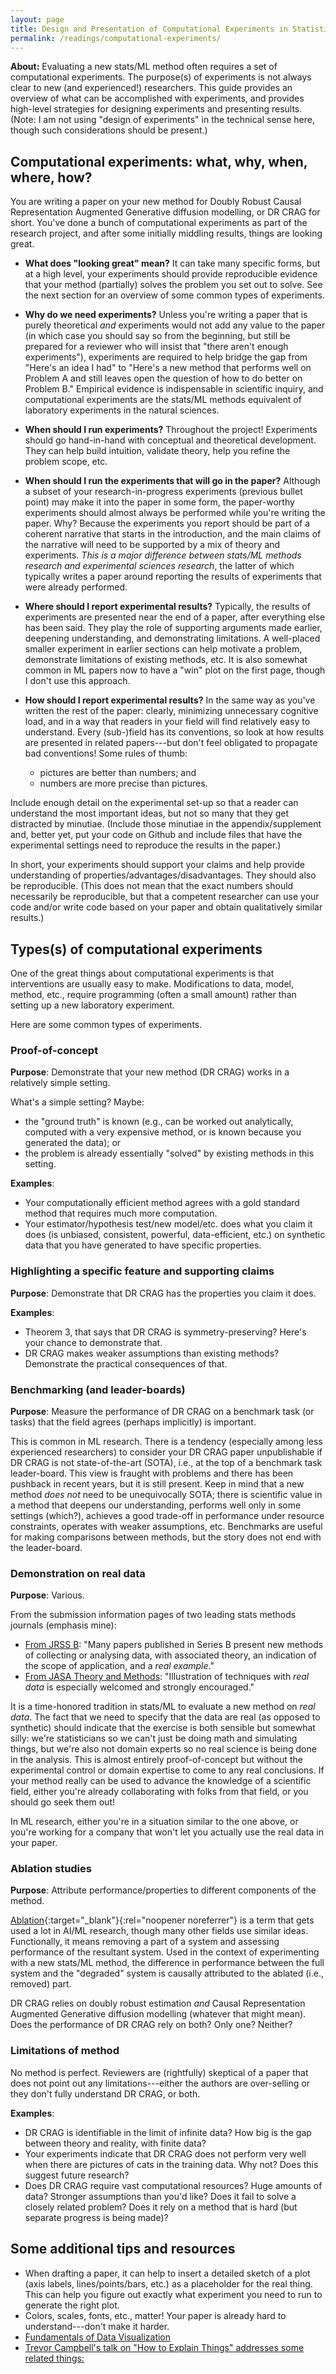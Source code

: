 ```yaml
---
layout: page
title: Design and Presentation of Computational Experiments in Statistics/ML
permalink: /readings/computational-experiments/
---
```



**About:** 
Evaluating a new stats/ML method often requires a set of computational experiments. The purpose(s) of experiments is not always clear to new (and experienced!) researchers. This guide provides an overview of what can be accomplished with experiments, and provides high-level strategies for designing experiments and presenting results. (Note: I am not using "design of experiments" in the technical sense here, though such considerations should be present.)


## Computational experiments: what, why, when, where, how?

You are writing a paper on your new method for Doubly Robust Causal Representation Augmented Generative diffusion modelling, or DR CRAG for short. You've done a bunch of computational experiments as part of the research project, and after some initially middling results, things are looking great. 

- **What does "looking great" mean?** It can take many specific forms, but at a high level, your experiments should provide reproducible evidence that your method (partially) solves the problem you set out to solve. See the next section for an overview of some common types of experiments. 
- **Why do we need experiments?** Unless you're writing a paper that is purely theoretical *and* experiments would not add any value to the paper (in which case you should say so from the beginning, but still be prepared for a reviewer who will insist that "there aren't enough experiments"), experiments are required to help bridge the gap from "Here's an idea I had" to "Here's a new method that performs well on Problem A and still leaves open the question of how to do better on Problem B." Empirical evidence is indispensable in scientific inquiry, and computational experiments are the stats/ML methods equivalent of laboratory experiments in the natural sciences. 
- **When should I run experiments?** Throughout the project! Experiments should go hand-in-hand with conceptual and theoretical development. They can help build intuition, validate theory, help you refine the problem scope, etc.
- **When should I run the experiments that will go in the paper?** Although a subset of your research-in-progress experiments (previous bullet point) may make it into the paper in some form, the paper-worthy experiments should almost always be performed while you're writing the paper. Why? Because the experiments you report should be part of a coherent narrative that starts in the introduction, and the main claims of the narrative will need to be supported by a mix of theory and experiments. *This is a major difference between stats/ML methods research and experimental sciences research*, the latter of which typically writes a paper around reporting the results of experiments that were already performed. 
- **Where should I report experimental results?** Typically, the results of experiments are presented near the end of a paper, after everything else has been said. They play the role of supporting arguments made earlier, deepening understanding, and demonstrating limitations. A well-placed smaller experiment in earlier sections can help motivate a problem, demonstrate limitations of existing methods, etc. It is also somewhat common in ML papers now to have a "win" plot on the first page, though I don't use this approach. 
- **How should I report experimental results?** In the same way as you've written the rest of the paper: clearly, minimizing unnecessary cognitive load, and in a way that readers in your field will find relatively easy to understand. Every (sub-)field has its conventions, so look at how results are presented in related papers---but don't feel obligated to propagate bad conventions! Some rules of thumb: 

	+ pictures are better than numbers; and
	+ numbers are more precise than pictures.

Include enough detail on the experimental set-up so that a reader can understand the most important ideas, but not so many that they get distracted by minutiae. (Include those minutiae in the appendix/supplement and, better yet, put your code on Github and include files that have the experimental settings need to reproduce the results in the paper.)


In short, your experiments should support your claims and help provide understanding of properties/advantages/disadvantages. They should also be reproducible. (This does not mean that the exact numbers should necessarily be reproducible, but that a competent researcher can use your code and/or write code based on your paper and obtain qualitatively similar results.)


## Types(s) of computational experiments

One of the great things about computational experiments is that interventions are usually easy to make. Modifications to data, model, method, etc., require programming (often a small amount) rather than setting up a new laboratory experiment. 

Here are some common types of experiments. 


### Proof-of-concept

**Purpose**: Demonstrate that your new method (DR CRAG) works in a relatively simple setting. 

What's a simple setting? Maybe:

- the "ground truth" is known (e.g., can be worked out analytically, computed with a very expensive method, or is known because you generated the data); or
- the problem is already essentially "solved" by existing methods in this setting.

**Examples**: 

- Your computationally efficient method agrees with a gold standard method that requires much more computation.
- Your estimator/hypothesis test/new model/etc. does what you claim it does (is unbiased, consistent, powerful, data-efficient, etc.) on synthetic data that you have generated to have specific properties. 

### Highlighting a specific feature and supporting claims

**Purpose**: Demonstrate that DR CRAG has the properties you claim it does.


**Examples**: 

- Theorem 3, that says that DR CRAG is symmetry-preserving? Here's your chance to demonstrate that.
- DR CRAG makes weaker assumptions than existing methods? Demonstrate the practical consequences of that. 


### Benchmarking (and leader-boards)

**Purpose**: Measure the performance of DR CRAG on a benchmark task (or tasks) that the field agrees (perhaps implicitly) is important. 

This is common in ML research. There is a tendency (especially among less experienced researchers) to consider your DR CRAG paper unpublishable if DR CRAG is not state-of-the-art (SOTA), i.e., at the top of a benchmark task leader-board. This view is fraught with problems and there has been pushback in recent years, but it is still present. Keep in mind that a new method *does not* need to be unequivocally SOTA; there is scientific value in a method that deepens our understanding, performs well only in some settings (which?), achieves a good trade-off in performance under resource constraints, operates with weaker assumptions, etc. Benchmarks are useful for making comparisons between methods, but the story does not end with the leader-board. 

<!-- **Examples**:

- Bivariate causal discovery: various synthetic data generating procedures and real data [Tuebingen cause-effect pairs](https://webdav.tuebingen.mpg.de/cause-effect/)
- Computer vision: 
- Reinforcement learning: 
-  -->

### Demonstration on real data

**Purpose**: Various.

From the submission information pages of two leading stats methods journals (emphasis mine):

- [From JRSS B](https://academic.oup.com/jrsssb/pages/general-instructions): "Many papers published in Series B present new methods of collecting or analysing data, with associated theory, an indication of the scope of application, and a *real example*."
- [From JASA Theory and Methods](https://www.tandfonline.com/action/authorSubmission?show=instructions&journalCode=uasa20): "Illustration of techniques with *real data* is especially welcomed and strongly encouraged."

It is a time-honored tradition in stats/ML to evaluate a new method on *real data*. The fact that we need to specify that the data are real (as opposed to synthetic) should indicate that the exercise is both sensible but somewhat silly: we're statisticians so we can't just be doing math and simulating things, but we're also not domain experts so no real science is being done in the analysis. This is almost entirely proof-of-concept but without the experimental control or domain expertise to come to any real conclusions. If your method really can be used to advance the knowledge of a scientific field, either you're already collaborating with folks from that field, or you should go seek them out!

In ML research, either you're in a situation similar to the one above, or you're working for a company that won't let you actually use the real data in your paper. 


### Ablation studies

**Purpose**: Attribute performance/properties to different components of the method. 

[Ablation](https://en.wikipedia.org/wiki/Ablation_(artificial_intelligence)){:target="_blank"}{:rel="noopener noreferrer"} is a term that gets used a lot in AI/ML research, though many other fields use similar ideas. Functionally, it means removing a part of a system and assessing performance of the resultant system. Used in the context of experimenting with a new stats/ML method, the difference in performance between the full system and the "degraded" system is causally attributed to the ablated (i.e., removed) part. 

DR CRAG relies on doubly robust estimation *and* Causal Representation Augmented Generative diffusion modelling (whatever that might mean). Does the performance of DR CRAG rely on both? Only one? Neither? 


### Limitations of method

No method is perfect. Reviewers are (rightfully) skeptical of a paper that does not point out any limitations---either the authors are over-selling or they don't fully understand DR CRAG, or both. 

**Examples**: 

- DR CRAG is identifiable in the limit of infinite data? How big is the gap between theory and reality, with finite data?
- Your experiments indicate that DR CRAG does not perform very well when there are pictures of cats in the training data. Why not? Does this suggest future research?
- Does DR CRAG require vast computational resources? Huge amounts of data? Stronger assumptions than you'd like? Does it fail to solve a closely related problem? Does it rely on a method that is hard (but separate progress is being made)?




## Some additional tips and resources

- When drafting a paper, it can help to insert a detailed sketch of a plot (axis labels, lines/points/bars, etc.) as a placeholder for the real thing. This can help you figure out exactly what experiment you need to run to generate the right plot. 
- Colors, scales, fonts, etc., matter! Your paper is already hard to understand---don't make it harder. 
- [Fundamentals of Data Visualization](https://clauswilke.com/dataviz/)
- [Trevor Campbell's talk on "How to Explain Things" addresses some related things:](https://docs.google.com/presentation/d/13vwchlzQAZjjfiI3AiBC_kM-syI6GJKzbuZoLxgy1a4/edit?slide=id.g4fbcbb044c_0_0#slide=id.g4fbcbb044c_0_0)



